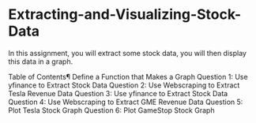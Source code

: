 # Extracting-and-Visualizing-Stock-Data
In this assignment, you will extract some stock data, you will then display this data in a graph.

Table of Contents¶
Define a Function that Makes a Graph
Question 1: Use yfinance to Extract Stock Data
Question 2: Use Webscraping to Extract Tesla Revenue Data
Question 3: Use yfinance to Extract Stock Data
Question 4: Use Webscraping to Extract GME Revenue Data
Question 5: Plot Tesla Stock Graph
Question 6: Plot GameStop Stock Graph
